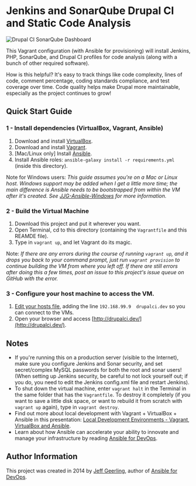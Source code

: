 # Jenkins and SonarQube Drupal CI and Static Code Analysis

<img src="https://raw.githubusercontent.com/geerlingguy/drupalci-sonar-jenkins/master/screenshot.jpg" alt="Drupal CI SonarQube Dashboard" />

This Vagrant configuration (with Ansible for provisioning) will install Jenkins, PHP, SonarQube, and Drupal CI profiles for code analysis (along with a bunch of other required software).

How is this helpful? It's easy to track things like code complexity, lines of code, comment percentage, coding standards compliance, and test coverage over time. Code quality helps make Drupal more maintainable, especially as the project continues to grow!

## Quick Start Guide

### 1 - Install dependencies (VirtualBox, Vagrant, Ansible)

  1. Download and install [VirtualBox](https://www.virtualbox.org/wiki/Downloads).
  2. Download and install [Vagrant](http://www.vagrantup.com/downloads.html).
  3. [Mac/Linux only] Install [Ansible](http://docs.ansible.com/intro_installation.html).
  4. Install Ansible roles: `ansible-galaxy install -r requirements.yml` (inside this directory).

Note for Windows users: *This guide assumes you're on a Mac or Linux host. Windows support may be added when I get a little more time; the main difference is Ansible needs to be bootstrapped from within the VM after it's created. See [JJG-Ansible-Windows](https://github.com/geerlingguy/JJG-Ansible-Windows) for more information.*

### 2 - Build the Virtual Machine

  1. Download this project and put it wherever you want.
  2. Open Terminal, cd to this directory (containing the `Vagrantfile` and this REAMDE file).
  3. Type in `vagrant up`, and let Vagrant do its magic.

Note: *If there are any errors during the course of running `vagrant up`, and it drops you back to your command prompt, just run `vagrant provision` to continue building the VM from where you left off. If there are still errors after doing this a few times, post an issue to this project's issue queue on GitHub with the error.*

### 3 - Configure your host machine to access the VM.

  1. [Edit your hosts file](http://www.rackspace.com/knowledge_center/article/how-do-i-modify-my-hosts-file), adding the line `192.168.99.9  drupalci.dev` so you can connect to the VMs.
  2. Open your browser and access [http://drupalci.dev/](http://drupalci.dev/).

## Notes

  - If you're running this on a production server (visible to the Internet), make sure you configure Jenkins and Sonar security, and set secret/complex MySQL passwords for both the root and sonar users! (When setting up Jenkins security, be careful to not lock yourself out; if you do, you need to edit the Jenkins config.xml file and restart Jenkins).
  - To shut down the virtual machine, enter `vagrant halt` in the Terminal in the same folder that has the `Vagrantfile`. To destroy it completely (if you want to save a little disk space, or want to rebuild it from scratch with `vagrant up` again), type in `vagrant destroy`.
  - Find out more about local development with Vagrant + VirtualBox + Ansible in this presentation: [Local Development Environments - Vagrant, VirtualBox and Ansible](http://www.slideshare.net/geerlingguy/local-development-on-virtual-machines-vagrant-virtualbox-and-ansible).
  - Learn about how Ansible can accelerate your ability to innovate and manage your infrastructure by reading [Ansible for DevOps](http://www.ansiblefordevops.com/).

## Author Information

This project was created in 2014 by [Jeff Geerling](http://jeffgeerling.com/), author of [Ansible for DevOps](http://www.ansiblefordevops.com/).
